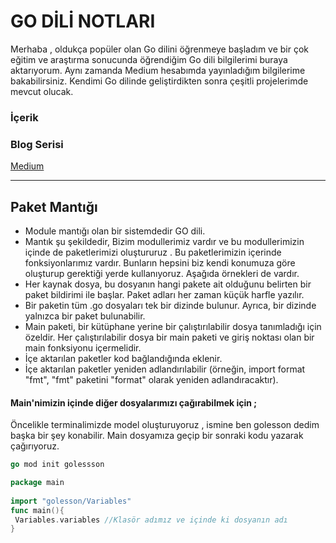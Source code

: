 # GO DİLİ NOTLARI

Merhaba , oldukça popüler olan Go dilini öğrenmeye başladım ve bir çok eğitim ve araştırma sonucunda öğrendiğim Go dili bilgilerimi buraya aktarıyorum.  Aynı zamanda Medium hesabımda yayınladığım bilgilerime bakabilirsiniz.
Kendimi Go dilinde geliştirdikten sonra çeşitli projelerimde mevcut olucak. 


### İçerik

### Blog Serisi
[Medium](https://medium.com/@didem.kis)

---
  
## Paket Mantığı
- Module mantığı olan bir sistemdedir GO dili.
- Mantık şu şekildedir, Bizim modullerimiz vardır ve bu modullerimizin içinde de paketlerimizi oluştururuz . Bu paketlerimizin içerinde fonksiyonlarımız vardır. Bunların hepsini biz kendi konumuza göre oluşturup gerektiği yerde kullanıyoruz. Aşağıda örnekleri de vardır.
- Her kaynak dosya, bu dosyanın hangi pakete ait olduğunu belirten bir paket bildirimi ile başlar. Paket adları her zaman küçük harfle yazılır.
- Bir paketin tüm .go dosyaları tek bir dizinde bulunur. Ayrıca, bir dizinde yalnızca bir paket bulunabilir.
- Main paketi, bir kütüphane yerine bir çalıştırılabilir dosya tanımladığı için özeldir. Her çalıştırılabilir dosya bir main paketi ve giriş noktası olan bir main fonksiyonu içermelidir.
- İçe aktarılan paketler kod bağlandığında eklenir.
- İçe aktarılan paketler yeniden adlandırılabilir (örneğin, import format "fmt", "fmt" paketini "format" olarak yeniden adlandıracaktır).

#### Main'nimizin içinde diğer dosyalarımızı çağırabilmek için ; 
Öncelikle terminalimizde model oluşturuyoruz , ismine ben golesson dedim başka bir şey konabilir. Main dosyamıza geçip bir sonraki kodu yazarak çağırıyoruz.

```go
go mod init golessson 

package main 
 
import "golesson/Variables" 
func main(){
 Variables.variables //Klasör adımız ve içinde ki dosyanın adı 
}


